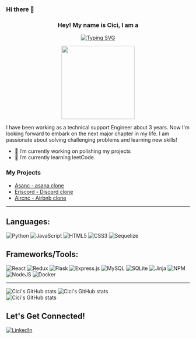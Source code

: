 ### Hi there 👋
<h3 align="center">
  Hey! My name is Cici, I am a
</h3>

<p align="center">
<a href="https://git.io/typing-svg"><img src="https://readme-typing-svg.demolab.com?font=Roboto+Slab&pause=800&size=25&color=E59400&center=true&vCenter=true&width=435&lines=Full+Stack+Software+Engineer" alt="Typing SVG" /></a>
<p>
<div align='center'>
 <image src="https://user-images.githubusercontent.com/104051832/211935001-c17a594d-62e8-4263-8e90-0a76a23be545.gif" width="200" height="auto" >
</div>

<p>
    I have been working as a technical support Engineer about 3 years. Now I'm looking forward to embark on the next major chapter in my life. I am passionate about solving challenging problems and learning new skills! 
<p>

- 🔭 I’m currently working on polishing my projects
- 🌱 I’m currently learning leetCode. 

### My Projects
* [Asanc - asana clone](https://cc-asanc.onrender.com/)
* [Eriscord - Discord clone](https://eriscord-aa.onrender.com/) 
* [Aircnc - Airbnb clone](https://cici-airbnb.herokuapp.com/)

-------
     
## Languages:
![Python](https://img.shields.io/badge/python-3670A0?style=for-the-badge&logo=python&logoColor=ffdd54)
![JavaScript](https://img.shields.io/badge/javascript-%23323330.svg?style=for-the-badge&logo=javascript&logoColor=%23F7DF1E)
![HTML5](https://img.shields.io/badge/html5-%23E34F26.svg?style=for-the-badge&logo=html5&logoColor=white)
![CSS3](https://img.shields.io/badge/css3-%231572B6.svg?style=for-the-badge&logo=css3&logoColor=white)
![Sequelize](https://img.shields.io/badge/Sequelize-52B0E7?style=for-the-badge&logo=Sequelize&logoColor=white)
  
## Frameworks/Tools:
![React](https://img.shields.io/badge/react-%2320232a.svg?style=for-the-badge&logo=react&logoColor=%2361DAFB)
![Redux](https://img.shields.io/badge/redux-%23593d88.svg?style=for-the-badge&logo=redux&logoColor=white)
![Flask](https://img.shields.io/badge/flask-%23000.svg?style=for-the-badge&logo=flask&logoColor=white)
![Express.js](https://img.shields.io/badge/express.js-%23404d59.svg?style=for-the-badge&logo=express&logoColor=%2361DAFB)
![MySQL](https://img.shields.io/badge/mysql-%2300f.svg?style=for-the-badge&logo=mysql&logoColor=white)
![SQLite](https://img.shields.io/badge/sqlite-%2307405e.svg?style=for-the-badge&logo=sqlite&logoColor=white)
![Jinja](https://img.shields.io/badge/jinja-white.svg?style=for-the-badge&logo=jinja&logoColor=black)
![NPM](https://img.shields.io/badge/NPM-%23000000.svg?style=for-the-badge&logo=npm&logoColor=white)
![NodeJS](https://img.shields.io/badge/node.js-6DA55F?style=for-the-badge&logo=node.js&logoColor=white)
![Docker](https://img.shields.io/badge/docker-%230db7ed.svg?style=for-the-badge&logo=docker&logoColor=white)

------- 
 
![Cici's GitHub stats](https://github-readme-stats.vercel.app/api/top-langs/?username=cici1819&theme=omni&custom_title=Languages&langs_count=4)
![Cici's GitHub stats](https://github-readme-stats.vercel.app/api?username=cici1819&count_private=true&theme=omni&custom_title=Stats&hide=contribs&line_height=40)
</br>
![Cici's GitHub stats](https://github-readme-streak-stats.herokuapp.com/?user=cici1819&theme=omni&hide_border=false)<br/>

## Let's Get Connected!
<a href="linkedin.com/in/cici-cheng-87386a259/" target="_blank">![LinkedIn](https://img.shields.io/badge/linkedin-%230077B5.svg?style=for-the-badge&logo=linkedin&logoColor=white)</a>

